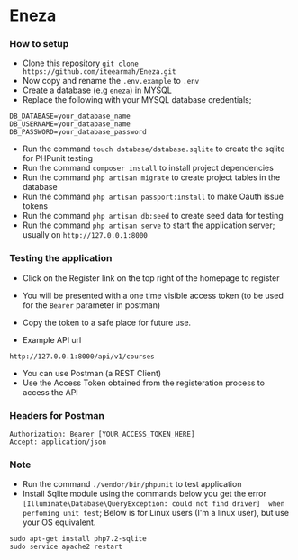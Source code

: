 # Eneza

### How to setup
- Clone this repository `git clone https://github.com/iteearmah/Eneza.git`
- Now copy and rename the `.env.example` to `.env`
- Create a database (e.g `eneza`) in MYSQL
- Replace the following with your MYSQL database credentials;
```
DB_DATABASE=your_database_name
DB_USERNAME=your_database_name
DB_PASSWORD=your_database_password
```
- Run the command `touch database/database.sqlite` to create the sqlite for PHPunit testing
- Run the command `composer install` to install project dependencies 
- Run the command `php artisan migrate` to create project tables in the database
- Run the command `php artisan passport:install` to make Oauth issue tokens
- Run the command `php artisan db:seed` to create seed data for testing
- Run the command `php artisan serve` to start the application server; usually on `http://127.0.0.1:8000`

### Testing the application
- Click on the Register link on the top right of the homepage to register
- You will be presented with a one time visible access token (to be used for the `Bearer` parameter in postman)
- Copy the token to a safe place for future use.

- Example API url 
```
http://127.0.0.1:8000/api/v1/courses
```
- You can use Postman (a REST Client)
- Use the Access Token obtained from the registeration process to access the API

### Headers for Postman
```
Authorization: Bearer [YOUR_ACCESS_TOKEN_HERE]
Accept: application/json
```
### Note
- Run the command `./vendor/bin/phpunit` to test application
- Install Sqlite module using the commands below you get the error `[Illuminate\Database\QueryException: could not find driver]  when perfoming unit test`; Below is for Linux users (I'm a linux user), but use your OS equivalent.
```
sudo apt-get install php7.2-sqlite
sudo service apache2 restart
```
